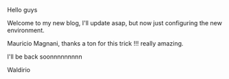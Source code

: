 Hello guys

Welcome to my new blog, I'll update asap, but now just configuring the new environment.

Mauricio Magnani, thanks a ton for this trick !!! really amazing.

I'll be back soonnnnnnnnn

Waldirio
